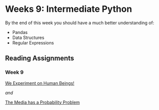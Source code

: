 # Weeks 9: Intermediate Python

By the end of this week you should have a much better understanding of:
* Pandas
* Data Structures
* Regular Expressions

## Reading Assignments

### Week 9

[We Experiment on Human Beings!](https://github.com/jemmott/dsc-96/blob/master/week-9-10/We%20Experiment%20On%20Human%20Beings!%20%E2%80%93%20The%20OkCupid%20Blog.pdf)

*and*

[The Media has a Probability Problem](https://fivethirtyeight.com/features/the-media-has-a-probability-problem/)
